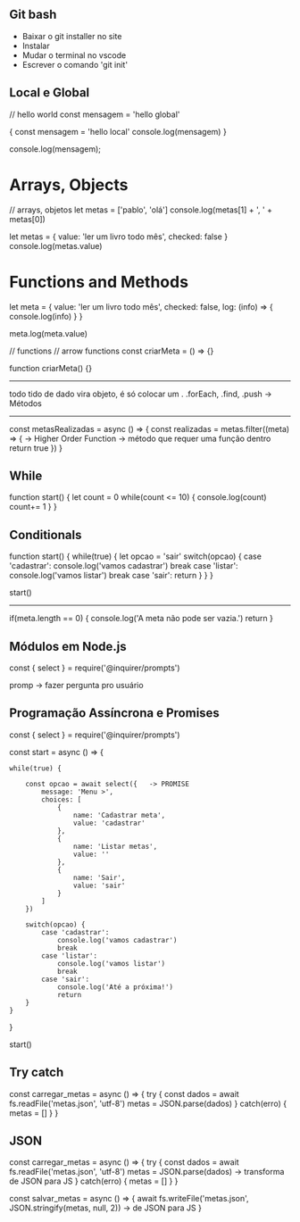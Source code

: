 ## Git bash

- Baixar o git installer no site
- Instalar
- Mudar o terminal no vscode
- Escrever o comando 'git init'

## Local e Global

// hello world
const mensagem = 'hello global'

{
    const mensagem = 'hello local'
    console.log(mensagem)
}


console.log(mensagem);


# Arrays, Objects

// arrays, objetos
let metas = ['pablo', 'olá']
console.log(metas[1] + ', ' + metas[0])


let metas = {
    value: 'ler um livro todo mês',
    checked: false
}
console.log(metas.value)

# Functions and Methods

let meta = {
    value: 'ler um livro todo mês',
    checked: false,
    log: (info) => {
        console.log(info)
    }
}

meta.log(meta.value)

// functions  // arrow functions
const criarMeta = () => {}

function criarMeta() {}

-----

todo tido de dado vira objeto, é só colocar um .
.forEach, .find, .push -> Métodos

-----

const metasRealizadas = async () => {
    const realizadas = metas.filter((meta) => {   -> Higher Order Function -> método que requer uma função dentro
        return true
    })
}

## While

function start() {
    let count = 0
    while(count <= 10) {
        console.log(count)
        count+= 1
    }
}

## Conditionals

function start() {
    while(true) {
        let opcao = 'sair'
        switch(opcao) {
            case 'cadastrar':
                console.log('vamos cadastrar')
                break
            case 'listar':
                console.log('vamos listar')
                break
            case 'sair':
                return 
        }
    }
}

start()

---------------

if(meta.length == 0) {
        console.log('A meta não pode ser vazia.')
        return
    }

## Módulos em Node.js

const { select } = require('@inquirer/prompts')

promp -> fazer pergunta pro usuário

## Programação Assíncrona e Promises

const { select } = require('@inquirer/prompts')

const start = async () => {

    while(true) {

        const opcao = await select({   -> PROMISE
            message: 'Menu >',
            choices: [
                {
                    name: 'Cadastrar meta',
                    value: 'cadastrar'
                },
                {
                    name: 'Listar metas',
                    value: ''
                },
                {
                    name: 'Sair',
                    value: 'sair'
                }
            ]
        })

        switch(opcao) {
            case 'cadastrar':
                console.log('vamos cadastrar')
                break
            case 'listar':
                console.log('vamos listar')
                break
            case 'sair':
                console.log('Até a próxima!')
                return 
        }
    }
}

start()


## Try catch

const carregar_metas = async () => {
    try {
        const dados = await fs.readFile('metas.json', 'utf-8')
        metas = JSON.parse(dados)
    }
    catch(erro) {
        metas = []
    }
}

## JSON

const carregar_metas = async () => {
    try {
        const dados = await fs.readFile('metas.json', 'utf-8')
        metas = JSON.parse(dados) -> transforma de JSON para JS
    }
    catch(erro) {
        metas = []
    }
}

const salvar_metas = async () => {
    await fs.writeFile('metas.json', JSON.stringify(metas, null, 2)) -> de JSON para JS
}